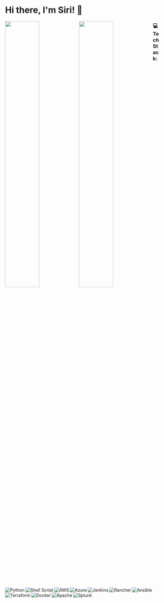 # Hi there, I'm Siri! 👋

<img align="left" width="47%" src="https://github-readme-stats.vercel.app/api?username=UruemuesiriD&theme=radical&hide_border=false&include_all_commits=true&count_private=true&count" />

<img align="left" width="47%" src="https://github-readme-stats.vercel.app/api/top-langs/?username=UruemuesiriD&layout=compact" />

### 💻 Tech Stack:
<img alt="Python" align="left" src="https://img.shields.io/badge/python-3670A0?style=for-the-badge&logo=python&logoColor=ffdd54" />
<img alt="Shell Script" align="left" src="https://img.shields.io/badge/shell_script-%23121011.svg?style=for-the-badge&logo=gnu-bash&logoColor=white" />
<img alt="AWS" align="left" src="https://img.shields.io/badge/AWS-%23FF9900.svg?style=for-the-badge&logo=amazon-aws&logoColor=white" />
<img alt="Azure" align="left" src="https://img.shields.io/badge/azure-%230072C6.svg?style=for-the-badge&logo=microsoftazure&logoColor=white" />
<img alt="Jenkins" align="left" src="https://img.shields.io/badge/jenkins-%232C5263.svg?style=for-the-badge&logo=jenkins&logoColor=white" />

<img alt="Rancher" align="left" src="https://img.shields.io/badge/rancher-%230075A8.svg?style=for-the-badge&logo=rancher&logoColor=white" />
<img alt="Ansible" align="left" src="https://img.shields.io/badge/ansible-%231A1918.svg?style=for-the-badge&logo=ansible&logoColor=white" />
<img alt="Terraform" align="left" src="https://img.shields.io/badge/terraform-%235835CC.svg?style=for-the-badge&logo=terraform&logoColor=white" />
<img alt="Docker" align="left" src="https://img.shields.io/badge/docker-%230db7ed.svg?style=for-the-badge&logo=docker&logoColor=white" />
<img alt="Apache" align="left" src="https://img.shields.io/badge/apache-%23D42029.svg?style=for-the-badge&logo=apache&logoColor=white" />
<img alt="Splunk" align="left" src="https://img.shields.io/badge/splunk-000000.svg?style=for-the-badge&logo=splunk&color=%23000000" />
<img alt="" align="left" src="" />

 
